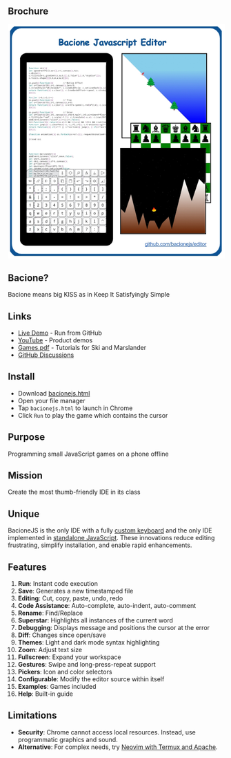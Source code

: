 ## Brochure

[![Info](README.jpg)](bacionejs.html)

## Bacione?
Bacione means big KISS as in Keep It Satisfyingly Simple

## Links
- [Live Demo](https://bacionejs.github.io/editor/bacionejs.html) - Run from GitHub
- [YouTube](http://www.youtube.com/@bacionejs) - Product demos
- [Games.pdf](Games.pdf) - Tutorials for Ski and Marslander
- [GitHub Discussions](https://github.com/bacionejs/editor/discussions)

## Install
- Download [bacionejs.html](https://raw.githubusercontent.com/bacionejs/editor/main/bacionejs.html)
- Open your file manager
- Tap `bacionejs.html` to launch in Chrome
- Click `Run` to play the game which contains the cursor

## Purpose
Programming small JavaScript games on a phone offline

## Mission
Create the most thumb-friendly IDE in its class

## Unique
BacioneJS is the only IDE with a fully [custom keyboard](//github.com/search?q=ide+%22custom+keyboard%22&type=repositories) and the only IDE implemented in [standalone JavaScript](//github.com/search?q=standalone+javascript+ide+language%3Ahtml&type=repositories). These innovations reduce editing frustrating, simplify installation, and enable rapid enhancements.


## Features
1. **Run**: Instant code execution  
1. **Save**: Generates a new timestamped file  
1. **Editing**: Cut, copy, paste, undo, redo  
1. **Code Assistance**: Auto-complete, auto-indent, auto-comment  
1. **Rename**: Find/Replace  
1. **Superstar**: Highlights all instances of the current word  
1. **Debugging**: Displays message and positions the cursor at the error  
1. **Diff**: Changes since open/save  
1. **Themes**: Light and dark mode syntax highlighting  
1. **Zoom**: Adjust text size  
1. **Fullscreen**: Expand your workspace  
1. **Gestures**: Swipe and long-press-repeat support  
1. **Pickers**: Icon and color selectors  
1. **Configurable**: Modify the editor source within itself  
1. **Examples**: Games included
1. **Help**: Built-in guide
   
## Limitations
- **Security**: Chrome cannot access local resources. Instead, use programmatic graphics and sound.
- **Alternative**: For complex needs, try [Neovim with Termux and Apache](https://github.com/bacionejs/termux).
